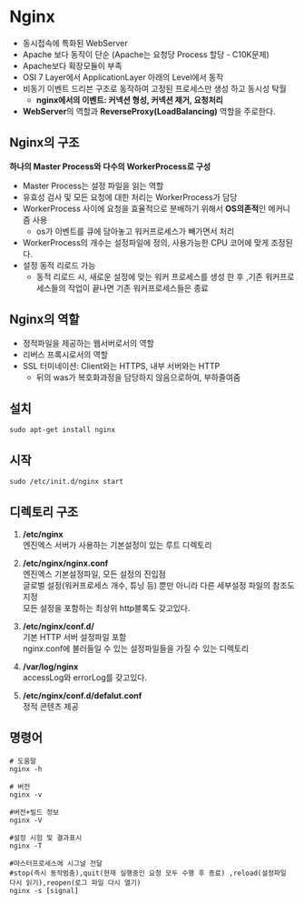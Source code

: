 # Nginx
- 동시접속에 특화된 WebServer
- Apache 보다 동작이 단순 (Apache는 요청당 Process 할당 - C10K문제)
- Apache보다 확장모듈이 부족
- OSI 7 Layer에서 ApplicationLayer 아래의 Level에서 동작
- 비동기 이벤트 드리븐 구조로 동작하여 고정된 프로세스만 생성 하고 동시성 탁월
  - **nginx에서의 이벤트: 커넥션 형성, 커넥션 제거, 요청처리**
- **WebServer**의 역할과 **ReverseProxy(LoadBalancing)** 역할을 주로한다.

## Nginx의 구조
**하나의 Master Process와 다수의 WorkerProcess로  구성**

- Master Process는 설정 파일을 읽는 역할
- 유효성 검사 및 모든 요청에 대한 처리는 WorkerProcess가 담당
- WorkerProcess 사이에 요청을 효율적으로 분배하기 위해서 **OS의존적**인 메커니즘 사용
  - os가 이벤트를 큐에 담아놓고 워커프로세스가 빼가면서 처리 
- WorkerProcess의 개수는 설정파일에 정의, 사용가능한 CPU 코어에 맞게 조정된다.
- 설정 동적 리로드 가능
  - 동적 리로드 시, 새로운 설정에 맞는 워커 프로세스를 생성 한 후 ,기존 워커프로세스들의 작업이 끝나면
  기존 워커프로세스들은 종료

## Nginx의 역할
- 정적파일을 제공하는 웹서버로서의 역할
- 리버스 프록시로서의 역할
- SSL 터미네이션: Client와는 HTTPS, 내부 서버와는 HTTP
  - 뒤의 was가 복호화과정을 담당하지 않음으로하여, 부하줄여줌  

## 설치
```shell
sudo apt-get install nginx
```
## 시작
```
sudo /etc/init.d/nginx start
```

## 디렉토리 구조
1. **/etc/nginx** <br>
엔진엑스 서버가 사용하는 기본설정이 있는 루트 디렉토리

2. **/etc/nginx/nginx.conf**<br>
엔진엑스 기본설정파일, 모든 설정의 진입점<br>
글로벌 설정(워커프로세스 개수, 튜닝 등) 뿐만 아니라 다른 세부설정 파일의 참조도 지정<br>
모든 설정을 포함하는 최상위 http블록도 갖고있다.

3. **/etc/nginx/conf.d/**<br>
기본 HTTP 서버 설정파일 포함 <br>
nginx.conf에 불러들일 수 있는 설정파일들을 가질 수 있는 디렉토리 

4. **/var/log/nginx**<br>
accessLog와 errorLog를 갖고있다.

5. **/etc/nginx/conf.d/defalut.conf**<br>
정적 콘텐츠 제공

## 명령어
```shell
# 도움말
nginx -h

# 버전
nginx -v

#버전+빌드 정보
nginx -V

#설정 시험 및 결과표시
nginx -T

#마스터프로세스에 시그널 전달
#stop(즉시 동작멈춤),quit(현재 실행중인 요청 모두 수행 후 종료) ,reload(설정파일 다시 읽기),reopen(로그 파일 다시 열기)
nginx -s [signal]

```
